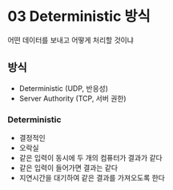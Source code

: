 # 03 Deterministic 방식

어떤 데이터를 보내고 어떻게 처리할 것이냐

## 방식

- Deterministic (UDP, 반응성)
- Server Authority (TCP, 서버 권한)

### Deterministic

- 결정적인
- 오락실
- 같은 입력이 동시에 두 개의 컴퓨터가 결과가 같다
- 같은 입력이 들어가면 결과는 같다
- 지연시간을 대기하여 같은 결과를 가져오도록 한다 


